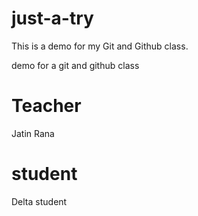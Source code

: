 # just-a-try
This is a demo for my Git and Github class.


demo for a git and github class
# Teacher
Jatin Rana

# student
Delta student